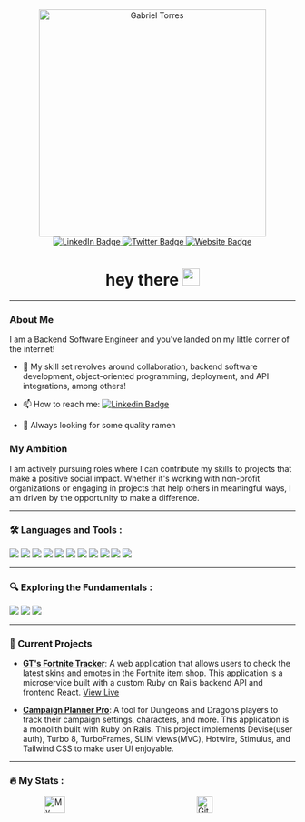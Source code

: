 <div id="header" align="center"> 

 <img src="https://github.com/Gabe-Torres/Gabe-Torres/assets/127896538/af906e00-500e-4250-8142-613aa057f40f" width="400px" alt="Gabriel Torres"/>  
<div id="badges">
  <a href="https://www.linkedin.com/in/gabrieltt/">
    <img src="https://img.shields.io/badge/LinkedIn-blue?style=for-the-badge&logo=linkedin&logoColor=white" alt="LinkedIn Badge"/>
  </a>
<a href="https://twitter.com/gt_codez">
    <img src="https://img.shields.io/badge/Twitter-blue?style=for-the-badge&logo=twitter&logoColor=white" alt="Twitter Badge"/>
  </a>
<a href="https://www.gabe-torres.com/">
    <img src="https://img.shields.io/badge/Portfolio-blueviolet?style=for-the-badge" alt="Website Badge"/>
  </a>
</div>
  
<img src="https://komarev.com/ghpvc/?username=gabe-torres&style=flat-square&color=blue" alt=""/>
<h1>
  hey there
  <img src="https://media.giphy.com/media/hvRJCLFzcasrR4ia7z/giphy.gif" width="30px"/>
</h1>
</div>

---

### About Me

I am a Backend Software Engineer and you've landed on my little corner of the internet! 

- :telescope: My skill set revolves around collaboration, backend software development, object-oriented programming, deployment, and API integrations, among others!

- :mailbox: How to reach me: [![Linkedin Badge](https://img.shields.io/badge/-Gabe-blue?style=flat&logo=Linkedin&logoColor=white)](https://www.linkedin.com/in/gabrieltt/)
- 🍜 Always looking for some quality ramen

### My Ambition

I am actively pursuing roles where I can contribute my skills to projects that make a positive social impact. Whether it's working with non-profit organizations or engaging in projects that help others in meaningful ways, I am driven by the opportunity to make a difference.

---

### :hammer_and_wrench: Languages and Tools :

<div>
  <img src="https://img.shields.io/badge/Ruby_on_Rails-CC0000?style=for-the-badge&logo=ruby-on-rails&logoColor=white" />
  <img src="https://img.shields.io/badge/Ruby-CC342D?style=for-the-badge&logo=ruby&logoColor=white"/>
  <img src="https://img.shields.io/badge/git-%23F05033.svg?style=for-the-badge&logo=git&logoColor=white" />
  <img src="https://img.shields.io/badge/github-%23121011.svg?style=for-the-badge&logo=github&logoColor=white"/>
  <img src="https://img.shields.io/badge/PostgreSQL-316192?style=for-the-badge&logo=postgresql&logoColor=white"/>
  <img src="https://img.shields.io/badge/Postman-FF6C37?style=for-the-badge&logo=postman&logoColor=white"/>
  <img src="https://img.shields.io/badge/Heroku-430098?style=for-the-badge&logo=heroku&logoColor=white"/>
  <img src="https://img.shields.io/badge/circleci-343434?style=for-the-badge&logo=circleci&logoColor=white"/>
  <img src="https://img.shields.io/badge/CSS-239120?&style=for-the-badge&logo=css3&logoColor=white" />
  <img src="https://img.shields.io/badge/HTML-239120?style=for-the-badge&logo=html5&logoColor=white" />
  <img src="https://img.shields.io/badge/Markdown-000000?style=for-the-badge&logo=markdown&logoColor=white"/>
</div>

---

### 🔍 Exploring the Fundamentals :

<div>
  <img src="https://img.shields.io/badge/Python-3776AB?style=for-the-badge&logo=python&logoColor=white"/>
  <img src="https://img.shields.io/badge/React-20232A?style=for-the-badge&logo=react&logoColor=61DAFB"/>
  <img src="https://img.shields.io/badge/Tailwind_CSS-38B2AC?style=for-the-badge&logo=tailwind-css&logoColor=white"/>
</div>

---

### :rocket: Current Projects

- **[GT's Fortnite Tracker](https://github.com/orgs/gts-fortnite-app/repositories)**: A web application that allows users to check the latest skins and emotes in the Fortnite item shop. This application is a microservice built with a custom Ruby on Rails backend API and frontend React. [View Live](https://gts-fortnite-tracker-a0d0405c9f2a.herokuapp.com/)

- **[Campaign Planner Pro](https://github.com/Campaign-Planner-Pro/Campaign-Planner-Pro)**: A tool for Dungeons and Dragons players to track their campaign settings, characters, and more. This application is a monolith built with Ruby on Rails. This project implements Devise(user auth), Turbo 8, TurboFrames, SLIM views(MVC), Hotwire, Stimulus, and Tailwind CSS to make user UI enjoyable.

---


### :fire: My Stats :

<div style="display: flex; justify-content: space-around;">
  <a href="https://awesome-github-stats.azurewebsites.net/user-stats/Gabe-Torres?cardType=octocat&theme=tokyonight&preferLogin=false">
    <img src="https://awesome-github-stats.azurewebsites.net/user-stats/Gabe-Torres?cardType=octocat&theme=tokyonight&preferLogin=false" alt="My Awesome Stats" style="width: 50%; max-width: 500px;" />
  </a>
  <a href="http://github-readme-streak-stats.herokuapp.com?user=gabe-torres&theme=tokyonight">
    <img src="http://github-readme-streak-stats.herokuapp.com?user=gabe-torres&theme=tokyonight" alt="GitHub Streak" style="width: 50%; max-width: 500px;" />
  </a>
<!--   <a href="https://github.com/anuraghazra/github-readme-stats">
    <img src="https://github-readme-stats.vercel.app/api/top-langs/?username=gabe-torres&theme=tokyonight&layout=donut" alt="Top Langs" style="width: 50%; max-width: 500px;" />
  </a> -->
</div>





